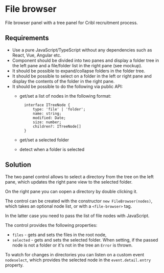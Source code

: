 # File browser #

File browser panel with a tree panel for Cribl recruitment process.

## Requirements ##

* Use a pure JavaScript/TypeScript without any dependencies such as React, Vue, Angular etc.
* Component should be divided into two panes and display a folder tree in the left pane and a file/folder list in the right pane (see mockup).
* It should be possible to expand/collapse folders in the folder tree.
* It should be possible to select on a folder in the left or right pane and display the contents of the folder in the right pane.
* It should be possible to do the following via public API:
    * get/set a list of nodes in the following format:

            interface ITreeNode {
                type: 'file' | 'folder';
                name: string;
                modified: Date;
                size: number;
                children?: ITreeNode[]
            }

    * get/set a selected folder
    * detect when a folder is selected

## Solution ##

The two panel control allows to select a directory from the tree on the left
pane, which updates the right pane view to the selected folder.

On the right pane you can oopen a directory by double clicking it.

The control can be created with the constructor `new FileBrowser(nodes)`, which takes
an optional node list, or with a `<file-browser>` tag.

In the latter case you need to pass the list of file nodes with JavaScript.

The control provides the following properties:

* `files` - gets and sets the files in the root node,
* `selected` - gets and sets the selected folder. When setting, if the passed node
    is not a folder or it's not in the tree an `Error` is thrown.

To watch for changes in directories you can listen on a custom event `nodeselect`,
which provides the selected node in the `event.detail.entry` property.
